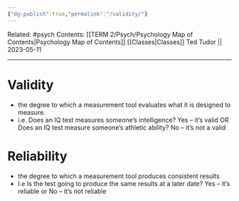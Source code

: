 ```yaml
---
{"dg-publish":true,"permalink":"/validity/"}
---
```


Related: #psych
Contents: [[TERM 2/Psych/Psychology Map of Contents\|Psychology Map of Contents]]
[[Classes\|Classes]]
Ted Tudor || 2023-05-11
***
# Validity 
-   the degree to which a measurement tool evaluates what it is designed to measure.
-   i.e. Does an IQ test measures someone’s intelligence? Yes – it’s valid OR Does an IQ test measure someone’s athletic ability? No – it’s not a valid

# Reliability 
-   the degree to which a measurement tool produces consistent results
-   I.e Is the test going to produce the same results at a later date? Yes – it’s reliable or No – it’s not reliable

